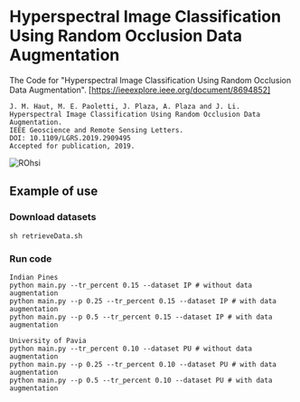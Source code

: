 # Hyperspectral Image Classification Using Random Occlusion Data Augmentation
The Code for "Hyperspectral Image Classification Using Random Occlusion Data Augmentation". [https://ieeexplore.ieee.org/document/8694852]
```
J. M. Haut, M. E. Paoletti, J. Plaza, A. Plaza and J. Li.
Hyperspectral Image Classification Using Random Occlusion Data Augmentation.
IEEE Geoscience and Remote Sensing Letters.
DOI: 10.1109/LGRS.2019.2909495 
Accepted for publication, 2019.
```

![ROhsi](https://github.com/mhaut/ROhsi/blob/master/images/rohsi.png)



## Example of use
### Download datasets

```
sh retrieveData.sh
```

### Run code

```
Indian Pines
python main.py --tr_percent 0.15 --dataset IP # without data augmentation
python main.py --p 0.25 --tr_percent 0.15 --dataset IP # with data augmentation
python main.py --p 0.5 --tr_percent 0.15 --dataset IP # with data augmentation

University of Pavia
python main.py --tr_percent 0.10 --dataset PU # without data augmentation
python main.py --p 0.25 --tr_percent 0.10 --dataset PU # with data augmentation
python main.py --p 0.5 --tr_percent 0.10 --dataset PU # with data augmentation
```
